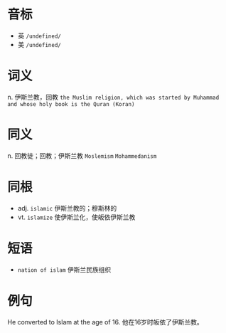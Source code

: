 # 音标

- 英 `/undefined/`
- 美 `/undefined/`

# 词义

n. 伊斯兰教，回教
`the Muslim religion, which was started by Muhammad and whose holy book is the Quran (Koran)`

# 同义

n. 回教徒；回教；伊斯兰教
`Moslemism` `Mohammedanism`

# 同根

- adj. `islamic` 伊斯兰教的；穆斯林的
- vt. `islamize` 使伊斯兰化，使皈依伊斯兰教

# 短语

- `nation of islam` 伊斯兰民族组织

# 例句

He converted to Islam at the age of 16.
他在16岁时皈依了伊斯兰教。


